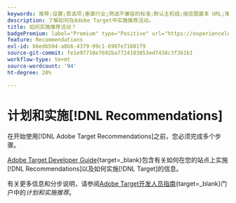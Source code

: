 ```yaml
---
keywords: 推荐;设置;首选项;垂直行业;筛选不兼容的标准;默认主机组;缩览图基本 URL;推荐 API 令牌
description: 了解如何在Adobe Target中实施推荐活动。
title: 如何实施推荐活动？
badgePremium: label="Premium" type="Positive" url="https://experienceleague.adobe.com/docs/target/using/introduction/intro.html?lang=en#premium newtab=true" tooltip="查看Target Premium中包含的内容。"
feature: Recommendations
exl-id: b6edb504-a8b6-4379-99c1-6907e71601f9
source-git-commit: fe1e97710e7692ba7724103853ed7438c3f361b1
workflow-type: tm+mt
source-wordcount: '94'
ht-degree: 20%

---
```


# 计划和实施[!DNL Recommendations]

在开始使用[!DNL Adobe Target Recommendations]之前，您必须完成多个步骤。

[Adobe Target Developer Guide](https://experienceleague.adobe.com/docs/target-dev/developer/overview.html?lang=zh-Hans){target=_blank}包含有关如何在您的站点上实施[!DNL Recommendations]以及如何实施[!DNL Target]的信息。

有关更多信息和分步说明，请参阅[Adobe Target开发人员指南](https://experienceleague.adobe.com/docs/target-dev/developer/recommendations.html){target=_blank}门户中的&#x200B;*计划和实施推荐*。
